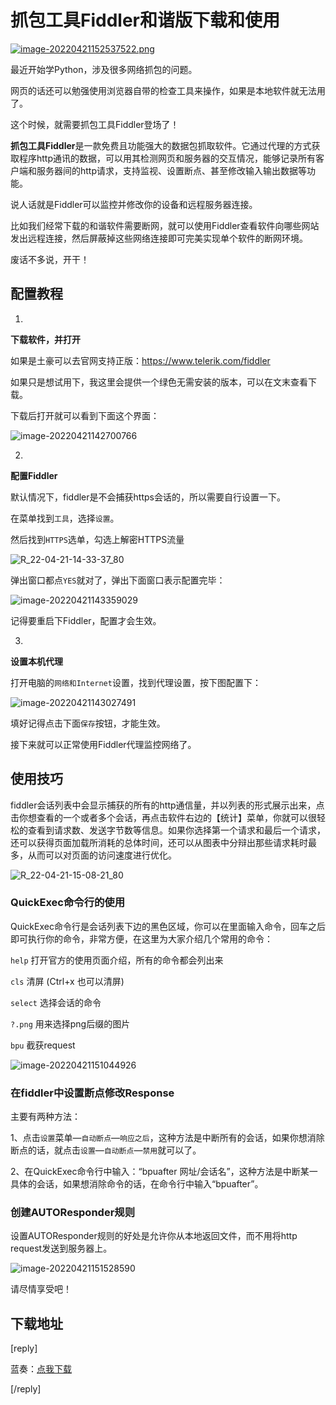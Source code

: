 # 抓包工具Fiddler和谐版下载和使用

[![image-20220421152537522.png](https://pic.shejibiji.com/i/2022/04/21/626106f1253ca.png)](https://pic.shejibiji.com/i/2022/04/21/626106f1253ca.png)

最近开始学Python，涉及很多网络抓包的问题。

网页的话还可以勉强使用浏览器自带的检查工具来操作，如果是本地软件就无法用了。

这个时候，就需要抓包工具Fiddler登场了！

**抓包工具Fiddler**是一款免费且功能强大的数据包抓取软件。它通过代理的方式获取程序http通讯的数据，可以用其检测网页和服务器的交互情况，能够记录所有客户端和服务器间的http请求，支持监视、设置断点、甚至修改输入输出数据等功能。

说人话就是Fiddler可以监控并修改你的设备和远程服务器连接。

比如我们经常下载的和谐软件需要断网，就可以使用Fiddler查看软件向哪些网站发出远程连接，然后屏蔽掉这些网络连接即可完美实现单个软件的断网环境。

废话不多说，开干！

## 配置教程

1.

**下载软件，并打开**

如果是土豪可以去官网支持正版：https://www.telerik.com/fiddler

如果只是想试用下，我这里会提供一个绿色无需安装的版本，可以在文末查看下载。

下载后打开就可以看到下面这个界面：

![image-20220421142700766](https://pic.shejibiji.com/i/2022/04/21/6260f9347ec55.png)

2.

**配置Fiddler**

默认情况下，fiddler是不会捕获https会话的，所以需要自行设置一下。

在菜单找到`工具`，选择`设置`。

然后找到`HTTPS`选单，勾选上解密HTTPS流量

![R_22-04-21-14-33-37_80](https://pic.shejibiji.com/i/2022/04/21/6260fadd9544c.png)

弹出窗口都点`YES`就对了，弹出下面窗口表示配置完毕：

![image-20220421143359029](https://pic.shejibiji.com/i/2022/04/21/6260fad6b66bf.png)

记得要重启下Fiddler，配置才会生效。

3.

**设置本机代理**

打开电脑的`网络和Internet`设置，找到代理设置，按下图配置下：

![image-20220421143027491](https://pic.shejibiji.com/i/2022/04/21/6260fa03366b2.png)

填好记得点击下面`保存`按钮，才能生效。

接下来就可以正常使用Fiddler代理监控网络了。

## 使用技巧

fiddler会话列表中会显示捕获的所有的http通信量，并以列表的形式展示出来，点击你想查看的一个或者多个会话，再点击软件右边的【统计】菜单，你就可以很轻松的查看到请求数、发送字节数等信息。如果你选择第一个请求和最后一个请求，还可以获得页面加载所消耗的总体时间，还可以从图表中分辩出那些请求耗时最多，从而可以对页面的访问速度进行优化。

![R_22-04-21-15-08-21_80](https://pic.shejibiji.com/i/2022/04/21/6261030d02307.png)

### QuickExec命令行的使用

QuickExec命令行是会话列表下边的黑色区域，你可以在里面输入命令，回车之后即可执行你的命令，非常方便，在这里为大家介绍几个常用的命令：

`help` 打开官方的使用页面介绍，所有的命令都会列出来

`cls`  清屏 (Ctrl+x 也可以清屏)

`select` 选择会话的命令

`?.png` 用来选择png后缀的图片

`bpu` 截获request

![image-20220421151044926](https://pic.shejibiji.com/i/2022/04/21/6261037485c50.png)

### 在fiddler中设置断点修改Response

主要有两种方法：

1、点击`设置`菜单—`自动断点`—`响应之后`，这种方法是中断所有的会话，如果你想消除断点的话，就点击`设置`—`自动断点`—`禁用`就可以了。

2、在QuickExec命令行中输入：“bpuafter 网址/会话名”，这种方法是中断某一具体的会话，如果想消除命令的话，在命令行中输入“bpuafter”。

### 创建AUTOResponder规则

设置AUTOResponder规则的好处是允许你从本地返回文件，而不用将http request发送到服务器上。

![image-20220421151528590](https://pic.shejibiji.com/i/2022/04/21/6261049031e12.png)

请尽情享受吧！

<h2>下载地址</h2>
[reply]

蓝奏：<a href="https://shejibiji.lanzoul.com/iCS7r03jemyd">点我下载</a>

[/reply]
